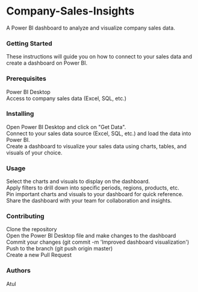 # Company-Sales-Insights
A Power BI dashboard to analyze and visualize company sales data.

### Getting Started
These instructions will guide you on how to connect to your sales data and create a dashboard on Power BI.

### Prerequisites
Power BI Desktop        
Access to company sales data (Excel, SQL, etc.)
### Installing
Open Power BI Desktop and click on "Get Data".     
Connect to your sales data source (Excel, SQL, etc.) and load the data into Power BI.              
Create a dashboard to visualize your sales data using charts, tables, and visuals of your choice.        
### Usage
Select the charts and visuals to display on the dashboard.               
Apply filters to drill down into specific periods, regions, products, etc.             
Pin important charts and visuals to your dashboard for quick reference.              
Share the dashboard with your team for collaboration and insights.

### Contributing
Clone the repository                 
Open the Power BI Desktop file and make changes to the dashboard                 
Commit your changes (git commit -m 'Improved dashboard visualization')                 
Push to the branch (git push origin master)               
Create a new Pull Request                
### Authors
Atul         
